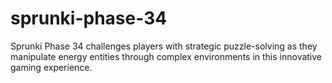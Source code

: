 # sprunki-phase-34
Sprunki Phase 34 challenges players with strategic puzzle-solving as they manipulate energy entities through complex environments in this innovative gaming experience.
